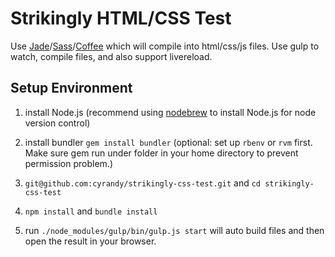 Strikingly HTML/CSS Test
=============

Use [Jade](http://jade-lang.com)/[Sass](http://sass-lang.com)/[Coffee](http://coffeescript.org) which will compile into html/css/js files.
Use gulp to watch, compile files, and also support livereload.

## Setup Environment

1. install Node.js (recommend using [nodebrew](https://github.com/hokaccha/nodebrew) to install Node.js for node version control)

2. install bundler `gem install bundler` (optional: set up `rbenv` or `rvm` first. Make sure gem run under folder in your home directory to prevent permission problem.)

3. `git@github.com:cyrandy/strikingly-css-test.git` and `cd strikingly-css-test`

4. `npm install` and `bundle install`

5. run `./node_modules/gulp/bin/gulp.js start` will auto build files and then open the result in your browser.

